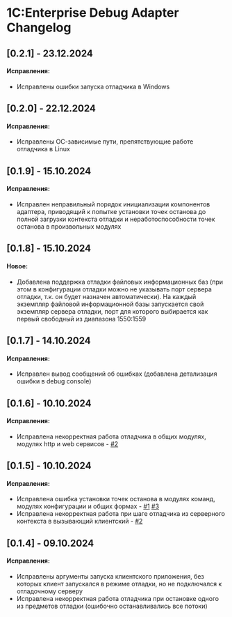 # 1С:Enterprise Debug Adapter Changelog

## [0.2.1] - 23.12.2024

#### Исправления:

* Исправлены ошибки запуска отладчика в Windows 

## [0.2.0] - 22.12.2024

#### Исправления:

* Исправлены ОС-зависимые пути, препятствующие работе отладчика в Linux 

## [0.1.9] - 15.10.2024

#### Исправления:

* Исправлен неправильный порядок инициализации компонентов адаптера, приводящий к попытке установки точек останова до полной загрузки контекста отладки и
неработоспособности точек останова в произвольных модулях

## [0.1.8] - 15.10.2024

#### Новое:

* Добавлена поддержка отладки файловых информационных баз (при этом в конфигурации отладки можно не указывать порт сервера отладки, т.к. он будет назначен автоматически). На каждый экземпляр файловой информационной базы запускается свой экземпляр сервера отладки, порт для которого выбирается как первый свободный из диапазона 1550:1559

## [0.1.7] - 14.10.2024

#### Исправления:

* Исправлен вывод сообщений об ошибках (добавлена детализация ошибки в debug console)

## [0.1.6] - 10.10.2024

#### Исправления:

* Исправлена некорректная работа отладчика в общих модулях, модулях http и web сервисов - 
[#2](https://github.com/akpaevj/onec-debug-adapter/issues/2) 

## [0.1.5] - 10.10.2024

#### Исправления:

* Исправлена ошибка установки точек останова в модулях команд, модулях конфигурации и общих формах - 
[#1](https://github.com/akpaevj/onec-debug-adapter/issues/1) 
[#3](https://github.com/akpaevj/onec-debug-adapter/issues/3)  
* Исправлена некорректная работа при шаге отладчика из серверного контекста в вызывающий клиентский - 
[#2](https://github.com/akpaevj/onec-debug-adapter/issues/2) 

## [0.1.4] - 09.10.2024

#### Исправления:

* Исправлены аргументы запуска клиентского приложения, без которых клиент запускался в режиме отладки, но не подключался к отладочному серверу  
* Исправлена некорректная работа отладчика при остановке одного из предметов отладки (ошибочно останавливались все потоки) 
